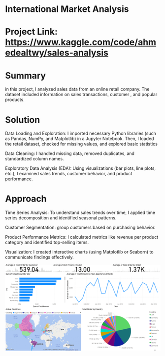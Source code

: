 # International Market Analysis
# Project Link: https://www.kaggle.com/code/ahmedealtwy/sales-analysis

# Summary
in this project, I analyzed sales data from an online retail company. The dataset included information on sales transactions, customer , and popular products.


# Solution
Data Loading and Exploration: I imported necessary Python libraries (such as Pandas, NumPy, and Matplotlib) in a Jupyter Notebook. Then, I loaded the retail dataset, checked for missing values, and explored basic statistics

Data Cleaning: I handled missing data, removed duplicates, and standardized column names.

Exploratory Data Analysis (EDA): Using visualizations (bar plots, line plots, etc.), I examined sales trends, customer behavior, and product performance.


# Approach
Time Series Analysis: To understand sales trends over time, I applied time series decomposition and identified seasonal patterns.

Customer Segmentation: group customers based on purchasing behavior.

Product Performance Metrics: I calculated metrics like revenue per product category and identified top-selling items.

Visualization: I created interactive charts (using Matplotlib or Seaborn) to communicate findings effectively.

![alt text](https://github.com/AhmedElatwy/Market_Analysis/blob/afd885ff275a8c6bfd4ee89f7a6d0f7ae69e68a7/Dashboard_sales.png)
